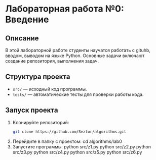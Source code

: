 # Лабораторная работа №0: Введение

## Описание
В этой лабораторной работе студенты научатся работать с gituhb, вводом, выводом на языке Python.
Основные задачи включают создание репозитория, выполнения задач.

## Структура проекта
- `src/` — исходный код программы.
- `tests/` — автоматические тесты для проверки работы кода.

## Запуск проекта
1. Клонируйте репозиторий:
   ```bash
   git clone https://github.com/Seztor/algorithms.git
2. Перейдите в папку с проектом:
  cd algorithms/lab0
3. Запустите программы:
  python src/z1.py
  python src/z2.py
  python src/z3.py
  python src/z4.py
  python src/z5.py
  python src/z6.py
